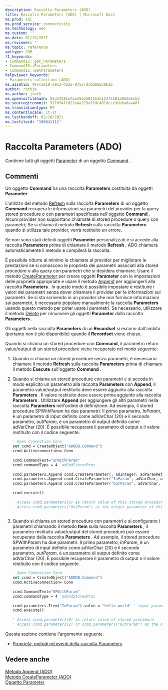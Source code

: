 ```yaml
---
description: Raccolta Parameters (ADO)
title: Raccolta Parameters (ADO) | Microsoft Docs
ms.prod: sql
ms.prod_service: connectivity
ms.technology: ado
ms.custom: ''
ms.date: 01/19/2017
ms.reviewer: ''
ms.topic: reference
apitype: COM
f1_keywords:
- Command15::get_Parameters
- Command15::Parameters
- Command15::GetParameters
helpviewer_keywords:
- Parameters collection [ADO]
ms.assetid: 497cae10-3913-422a-9753-dcbb0a639b1b
author: rothja
ms.author: jroth
ms.openlocfilehash: 93d34581e7ea19ad584161e12375101a06256cbd
ms.sourcegitcommit: 917df4ffd22e4a229af7dc481dcce3ebba0aa4d7
ms.translationtype: MT
ms.contentlocale: it-IT
ms.lasthandoff: 02/10/2021
ms.locfileid: "100041111"
---
```

# <a name="parameters-collection-ado"></a>Raccolta Parameters (ADO)
Contiene tutti gli oggetti [Parameter](./parameter-object.md) di un oggetto [Command](./command-object-ado.md) .  
  
## <a name="remarks"></a>Commenti  
 Un oggetto **Command** ha una raccolta **Parameters** costituita da oggetti **Parameter** .  
  
 L'utilizzo del metodo [Refresh](./refresh-method-ado.md) sulla raccolta **Parameters** di un oggetto **Command** recupera le informazioni sui parametri del provider per la query stored procedure o con parametri specificata nell'oggetto **Command** . Alcuni provider non supportano chiamate di stored procedure o query con parametri; Se si chiama il metodo **Refresh** sulla raccolta **Parameters** quando si utilizza tale provider, verrà restituito un errore.  
  
 Se non sono stati definiti oggetti **Parameter** personalizzati e si accede alla raccolta **Parameters** prima di chiamare il metodo **Refresh** , ADO chiamerà automaticamente il metodo e compilerà la raccolta.  
  
 È possibile ridurre al minimo le chiamate al provider per migliorare le prestazioni se si conoscono le proprietà dei parametri associati alla stored procedure o alla query con parametri che si desidera chiamare. Usare il metodo [CreateParameter](./createparameter-method-ado.md) per creare oggetti **Parameter** con le impostazioni delle proprietà appropriate e usare il metodo [Append](./append-method-ado.md) per aggiungerli alla raccolta **Parameters** . In questo modo è possibile impostare e restituire i valori dei parametri senza dover chiamare il provider per le informazioni sui parametri. Se si sta scrivendo in un provider che non fornisce informazioni sui parametri, è necessario popolare manualmente la raccolta **Parameters** usando questo metodo per poter usare i parametri. Se necessario, utilizzare il metodo [Delete](./delete-method-ado-parameters-collection.md) per rimuovere gli oggetti **Parameter** dalla raccolta **Parameters** .  
  
 Gli oggetti nella raccolta **Parameters** di un **Recordset** si escono dall'ambito (pertanto non è più disponibile) quando il **Recordset** viene chiuso.  
  
 Quando si chiama un stored procedure con **Command**, il parametro return value/output di un stored procedure viene recuperato nel modo seguente:  
  
1.  Quando si chiama un stored procedure senza parametri, è necessario chiamare il metodo **Refresh** sulla raccolta **Parameters** prima di chiamare il metodo **Execute** sull'oggetto **Command** .  
  
2.  Quando si chiama un stored procedure con parametri e si accoda in modo esplicito un parametro alla raccolta **Parameters** con **Append**, il parametro value/output restituito deve essere aggiunto alla raccolta **Parameters** . Il valore restituito deve essere prima aggiunto alla raccolta **Parameters** . Utilizzare **Append** per aggiungere gli altri parametri nella raccolta **Parameters** nell'ordine di definizione. Ad esempio, il stored procedure SPWithParam ha due parametri. Il primo parametro, *InParam*, è un parametro di input definito come adVarChar (20) e il secondo parametro, *outParam*, è un parametro di output definito come adVarChar (20). È possibile recuperare il parametro di output o il valore restituito con il codice seguente.  
  
    ```vb
    ' Open Connection Conn  
    set ccmd = CreateObject("ADODB.Command")  
    ccmd.Activeconnection= Conn  
  
    ccmd.CommandText="SPWithParam"  
    ccmd.commandType = 4 'adCmdStoredProc  
  
    ccmd.parameters.Append ccmd.CreateParameter(, adInteger, adParamReturnValue, , NULL)   ' return value  
    ccmd.parameters.Append ccmd.CreateParameter("InParam", adVarChar, adParamInput, 20, "hello world")   ' input parameter  
    ccmd.parameters.Append ccmd.CreateParameter("OutParam", adVarChar, adParamOutput, 20, NULL)   ' output parameter  
  
    ccmd.execute()  
  
    ' Access ccmd.parameters(0) as return value of this stored procedure  
    ' Access ccmd.parameters("OutParam") as the output parameter of this stored procedure.  
  
    ```  
  
3.  Quando si chiama un stored procedure con parametri e si configurano i parametri chiamando il metodo **Item** sulla raccolta **Parameters** , il parametro restituito value/output del stored procedure può essere recuperato dalla raccolta **Parameters** . Ad esempio, il stored procedure SPWithParam ha due parametri. Il primo parametro, *InParam*, è un parametro di input definito come adVarChar (20) e il secondo parametro, *outParam*, è un parametro di output definito come adVarChar (20). È possibile recuperare il parametro di output o il valore restituito con il codice seguente.  
  
    ```vb
    ' Open Connection Conn  
    set ccmd = CreateObject("ADODB.Command")  
    ccmd.Activeconnection= Conn  
  
    ccmd.CommandText="SPWithParam"  
    ccmd.commandType = 4 'adCmdStoredProc  
  
    ccmd.parameters.Item("InParam").value = "hello world" ' input parameter  
    ccmd.execute()  
  
    ' Access ccmd.parameters(0) as return value of stored procedure  
    ' Access ccmd.parameters(2) or ccmd.parameters("OutParam") as the output parameter.  
    ```  
  
 Questa sezione contiene l'argomento seguente.  
  
-   [Proprietà, metodi ed eventi della raccolta Parameters](./parameters-collection-properties-methods-and-events.md)  
  
## <a name="see-also"></a>Vedere anche  
 [Metodo Append (ADO)](./append-method-ado.md)   
 [Metodo CreateParameter (ADO)](./createparameter-method-ado.md)   
 [Oggetto Parameter](./parameter-object.md)